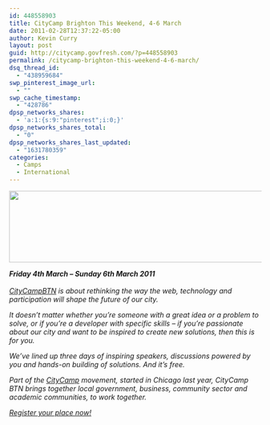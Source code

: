 ```yaml
---
id: 448558903
title: CityCamp Brighton This Weekend, 4-6 March
date: 2011-02-28T12:37:22-05:00
author: Kevin Curry
layout: post
guid: http://citycamp.govfresh.com/?p=448558903
permalink: /citycamp-brighton-this-weekend-4-6-march/
dsq_thread_id:
  - "438959684"
swp_pinterest_image_url:
  - ""
swp_cache_timestamp:
  - "428786"
dpsp_networks_shares:
  - 'a:1:{s:9:"pinterest";i:0;}'
dpsp_networks_shares_total:
  - "0"
dpsp_networks_shares_last_updated:
  - "1631780359"
categories:
  - Camps
  - International
---
```

[<img loading="lazy" class="aligncenter size-medium wp-image-448558902" title="CityCamp Brighton" src="http://citycamp.govfresh.com/files/2011/02/citycampbtn-550x143.png" alt="" width="550" height="143" srcset="https://citycamp.govfresh.com/files/2011/02/citycampbtn-550x143.png 550w, https://citycamp.govfresh.com/files/2011/02/citycampbtn.png 717w" sizes="(max-width: 550px) 100vw, 550px" />](http://citycamp.govfresh.com/files/2011/02/citycampbtn.png)

_**Friday 4th March – Sunday 6th March 2011**_  
 _[  
CityCampBTN](http://www.citycampbtn.org/) is about rethinking the way the web, technology and participation will shape the future of our city._

_It doesn’t matter whether you’re someone with a great idea or a problem to solve, or if you’re a developer with specific skills – if you’re passionate about our city and want to be inspired to create new solutions, then this is for you._

_We’ve lined up three days of inspiring speakers, discussions powered by you and hands-on building of solutions. And it’s free._

_Part of the [CityCamp](http://www.citycamp.com/) movement, started in Chicago last year, CityCamp BTN brings together local government, business, community sector and academic communities, to work together._

_[Register your place now!](http://citycampbtn.eventbrite.com/)_

&nbsp;
